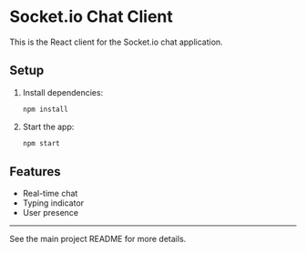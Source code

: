 # Socket.io Chat Client

This is the React client for the Socket.io chat application.

## Setup

1. Install dependencies:
   ```sh
   npm install
   ```
2. Start the app:
   ```sh
   npm start
   ```

## Features
- Real-time chat
- Typing indicator
- User presence

---

See the main project README for more details.
